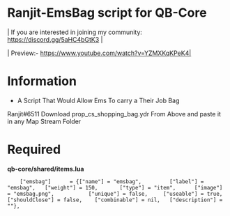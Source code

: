 # Ranjit-EmsBag script for QB-Core

| If you are interested in joining my community: https://discord.gg/5aHC4bGtK3 |

| Preview:- https://www.youtube.com/watch?v=YZMXKqKPeK4|
# Information
* A Script That Would Allow Ems To carry a Their Job Bag   

Ranjit#6511
Download prop_cs_shopping_bag.ydr From Above and paste it in any Map Stream Folder

# Required
**qb-core/shared/items.lua**
```
	["emsbag"]   	= {["name"] = "emsbag", 		["label"] = "emsbag", 	["weight"] = 150, 		["type"] = "item", 		["image"] = "emsbag.png", 			["unique"] = false,   	["useable"] = true,    ["shouldClose"] = false,    ["combinable"] = nil,   ["description"] = ""},

```
